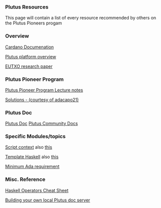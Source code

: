 ### Plutus Resources


This page will contain a list of every resource recommended by others on the Plutus Pioneers progam

### Overview
[Cardano Documenation](https://docs.cardano.org/introduction)

[Plutus platform overview](https://plutus.readthedocs.io/en/latest/plutus/explanations/platform.html)

[EUTXO research paper](https://files.zotero.net/eyJleHBpcmVzIjoxNjI2Nzk2NDM0LCJoYXNoIjoiYTVhYmY4NjdiY2E2YzdkNTNjODkwNWNmZDZhYmM5MjAiLCJjb250ZW50VHlwZSI6ImFwcGxpY2F0aW9uXC9wZGYiLCJjaGFyc2V0IjoiIiwiZmlsZW5hbWUiOiJDaGFrcmF2YXJ0eSBldCBhbC4gLSAyMDIwIC0gVGhlIEV4dGVuZGVkIFVUWE8gTW9kZWwucGRmIn0%3D/429465c9e0b1622d8dc331eaeaab27dcdf6b2562b4c3135978aa20d9fdf52d12/Chakravarty%20et%20al.%20-%202020%20-%20The%20Extended%20UTXO%20Model.pdf)

### Plutus Pioneer Program
[Plutus Pioneer Program Lecture notes](https://plutus-pioneer-program.readthedocs.io/en/latest/index.html)

[Solutions - (courtesy of adacapo21)](https://github.com/adacapo21/plutusPioneerProgram)

### Plutus Doc
[Plutus Doc](https://playground.plutus.iohkdev.io/tutorial/haddock/index.html)
[Plutus Community Docs](https://docs.plutus-community.com)

### Specific Modules/topics
[Script context](https://alpha.marlowe.iohkdev.io/doc/haddock/plutus-ledger-api/html/Plutus-V1-Ledger-Contexts.html#t:ScriptContextSource)
also
[this](https://alpha.marlowe.iohkdev.io/doc/haddock/plutus-ledger-api/html/src/Plutus.V1.Ledger.Contexts.html#ScriptContext)

[Template Haskell](http://downloads.haskell.org/~ghc/7.8.4/docs/html/users_guide/template-haskell.html)
also
[this](https://wiki.haskell.org/Template_Haskell)

[Minimum Ada requirement](https://cardano-ledger.readthedocs.io/en/latest/explanations/min-utxo.html)


### Misc. Reference

[Haskell Operators Cheat Sheet](https://imada.sdu.dk/~rolf/Edu/DM22/F06/haskell-operatorer.pdf)

[Building your own local Plutus doc server](https://docs.plutus-community.com/docs/setup/buildDocumentation.html)

